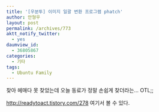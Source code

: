 ```yaml
---
title: '[우분투] 이미지 일괄 변환 프로그램 phatch'
author: 안형우
layout: post
permalink: /archives/773
aktt_notify_twitter:
  - yes
daumview_id:
  - 36805867
categories:
  - 기타
tags:
  - Ubuntu Family
---
```

찾아 헤매다 못 찾았는데 오늘 동료가 정말 손쉽게 찾더라는&#8230; OTL;; <div>
  <meta http-equiv="content-type" content="text/html; charset=utf-8" />
  
  <a href="http://readytoact.tistory.com/278" target="_blank">http://readytoact.tistory.com/278</a>&nbsp;여기서 볼 수 있다.
</div>